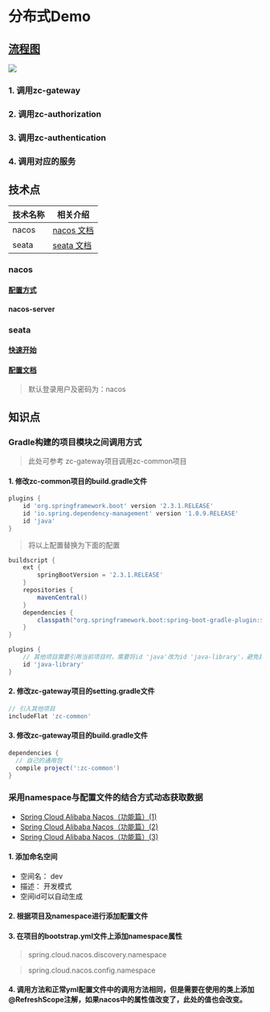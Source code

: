 # 分布式Demo

## [流程图](https://github.com/zhoutaoo/SpringCloud/raw/master/docs/auth.png)

![](https://github.com/zhoutaoo/SpringCloud/raw/master/docs/auth.png)

### 1. 调用zc-gateway

### 2. 调用zc-authorization

### 3. 调用zc-authentication

### 4. 调用对应的服务

## 技术点

技术名称|相关介绍
---|---
nacos | [nacos 文档](https://nacos.io/zh-cn/docs/quick-start-spring-cloud.html)
seata | [seata 文档](https://seata.io/zh-cn/docs/overview/what-is-seata.html)

### nacos

#### [配置方式](https://github.com/alibaba/spring-cloud-alibaba/wiki/Nacos-config)

#### nacos-server

### seata

#### [快速开始](https://seata.io/zh-cn/docs/user/quickstart.html)

#### [配置文档](https://github.com/seata/seata-samples/tree/master/springcloud-nacos-seata)

> 默认登录用户及密码为：nacos

## 知识点

### Gradle构建的项目模块之间调用方式

> 此处可参考 zc-gateway项目调用zc-common项目

#### 1. 修改zc-common项目的build.gradle文件
```gradle
plugins {
    id 'org.springframework.boot' version '2.3.1.RELEASE'
    id 'io.spring.dependency-management' version '1.0.9.RELEASE'
    id 'java'
}
```
> 将以上配置替换为下面的配置
```gradle
buildscript {
    ext {
        springBootVersion = '2.3.1.RELEASE'
    }
    repositories {
        mavenCentral()
    }
    dependencies {
        classpath("org.springframework.boot:spring-boot-gradle-plugin:${springBootVersion}")
    }
}

plugins {
    // 其他项目需要引用当前项目时，需要将id 'java'改为id 'java-library'，避免其他项目调用时报乱码错误。
    id 'java-library'
}
```
#### 2. 修改zc-gateway项目的setting.gradle文件
```gradle
// 引入其他项目
includeFlat 'zc-common'
```
#### 3. 修改zc-gateway项目的build.gradle文件
```gradle
dependencies {
  // 自己的通用包
  compile project(':zc-common')
}
```

### 采用namespace与配置文件的结合方式动态获取数据

- [Spring Cloud Alibaba Nacos（功能篇）(1)](https://zhuanlan.zhihu.com/p/68700978)
- [Spring Cloud Alibaba Nacos（功能篇）(2)](https://zhuanlan.zhihu.com/p/91827339)
- [Spring Cloud Alibaba Nacos（功能篇）(3)](https://zhuanlan.zhihu.com/p/92782024)

#### 1. 添加命名空间

- 空间名： dev
- 描述： 开发模式
- 空间id可以自动生成

#### 2. 根据项目及namespace进行添加配置文件

#### 3. 在项目的bootstrap.yml文件上添加namespace属性

> spring.cloud.nacos.discovery.namespace

> spring.cloud.nacos.config.namespace

#### 4. 调用方法和正常yml配置文件中的调用方法相同，但是需要在使用的类上添加@RefreshScope注解，如果nacos中的属性值改变了，此处的值也会改变。